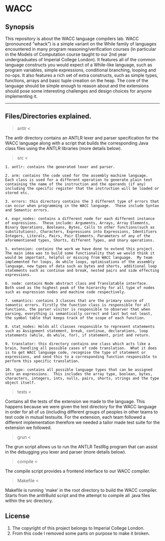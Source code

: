 # WACC

## Synopsis
This repository is about the WACC language compilers lab.  WACC (pronounced “whack”) is a simple variant on the While family of languages encountered in many program reasoning/verification courses (in particular in the Models of Computation course taught to our 2nd year undergraduates of Imperial College London).  It features all of the common language constructs you would expect of a While-like language, such as program variables, simple expressions, conditional branching, looping and no-ops. It also features a rich set of extra constructs, such as simple types, functions, arrays and basic tuple creation on the heap.  The core of the language should be simple enough to reason about and the extensions should pose some interesting challenges and design choices for anyone implementing it.
  
-----------------------------
Files/Directories explained.
-----------------------------

> antlr <

The antlr directory contains an ANTLR lexer and parser specification for the WACC language along with a script that builds the corresponding Java class files using the ANTLR libraries (more details below).

> src < 

    1. antlr: contains the generated lexer and parser.

    2. arm: contains the code used for the assembly machine language.  Each class is used for a different operation to generate plain text containing the name of the instruction and the operands (if any) including the specific register that the instruction will be loaded or stored etc.

    3. errors: this directory contains the 3 different type of errors that can occur when programming in the WACC language.  These include Syntax and Semantic errors.

    4. expr_nodes: contains a different node for each different instance of expressions.  These include: Arguments, Arrays, Array Elements, Binary Operations, Booleans, Bytes, Calls to other functions(such as substitutions), Characters, Expressions into Expressions, Identifiers Integers, Literals, Pairs, Pair Elements, Parameters of any of the aforementioned types, Shorts, different Types, and Unary operations.

    5. extension: contains the work we have done to extend this project.  The main idea was to build some functionality that we would think it would be important, helpful or missing from WACC language.  My team implemented for loops, do while loops, optimisations of the assembly language, new types of data such as bytes and shorts, additional loop statements such as continue and break, nested pairs and side effecting expressions.

    6. node: contains Node abstract class and Translatable interface.  Both used as the highest peak of the hierarchy for all type of nodes such as expression nodes and machine code respectively.

    7. semantics: contains 3 classes that are the primary source of semantic errors. Firstly the function class is responsible for all functions, the parser visitor is responsible to observer that when parsing, everything is semantically correct and last but not least, the symbol table that keeps track of the scope of each function.

    8. stat_nodes: Holds all classes responsible to represent statements such as Assignment statement, break, continue, declarations, loop statements (while, do while, for), if statement, print and return.

    9. translator: this directory contains one class which acts like a brain, handling all possible cases of code translation.  What it does is to get WACC language code, recognise the type of statement or expressions, and send this to a corresponding function responsible to perform this specific translation.

    10. type: contains all possible language types that can be assigned into an expressions.  This includes the array type, boolean, bytes, characters, integers, ints, nulls, pairs, shorts, strings and the type object itself.

> tests <

Contains all the tests of the extension we made to the language.  This happens because we were given the test
directory for the WACC language in order for all of us (including different groups of peoples in other teams
to test code in mutual testsuite.  For the extension, each team followed a different implementation therefore
we needed a tailor made test suite for the extension we followed.

> grun <

The grun script allows us to run the ANTLR TestRig program that can assist in
the debugging you lexer and parser (more details below).

> compile <

The compile script provides a frontend interface to our WACC compiler.

> Makefile <

Makefile is running 'make' in the root directory to build the WACC compiler.
Starts from the antlrBuild script and the attempt to compile all .java files
within the src directory.

## License
1. The copyright of this project belongs to Imperial College London.
2. From this code I removed some parts on purpose to make it broken.